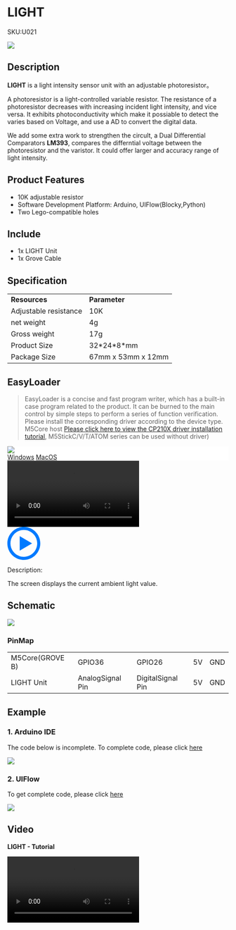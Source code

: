 # LIGHT

<el-tag effect="plain">SKU:U021</el-tag>

<div class="product_pic"><img src="assets/img/product_pics/unit//light/unit_light_01.webp"></div>

## Description

**LIGHT** is a light intensity sensor unit with an adjustable photoresistor。

A photoresistor is a light-controlled variable resistor. The resistance of a photoresistor decreases with increasing incident light intensity, and vice versa.
It exhibits photoconductivity which make it possiable to detect the varies based on Voltage, and use a AD to convert the digital data.

We add some extra work to strengthen the circult, a Dual Differential Comparators **LM393**, compares the differntial voltage between the photoresistor and the varistor. It could offer larger and accuracy range of light intensity.

## Product Features

- 10K adjustable resistor
- Software Development Platform: Arduino, UIFlow(Blocky,Python)
- Two Lego-compatible holes

## Include

- 1x LIGHT Unit
- 1x Grove Cable

## Specification

<table>
   <tr style="font-weight:bold">
      <td>Resources</td>
      <td>Parameter</td>
   </tr>
   <tr>
      <td>Adjustable resistance</td>
      <td>10K</td>
   </tr>
   <tr>
      <td>net weight</td>
      <td>4g</td>
   </tr>
   <tr>
      <td>Gross weight</td>
      <td>17g</td>
   </tr>
   <tr>
      <td>Product Size</td>
      <td>32*24*8*mm</td>
   </tr>
    <tr>
      <td>Package Size</td>
      <td>67mm x 53mm x 12mm</td>
   </tr>
</table>

## EasyLoader

>EasyLoader is a concise and fast program writer, which has a built-in case program related to the product. It can be burned to the main control by simple steps to perform a series of function verification. Please install the corresponding driver according to the device type. M5Core host [Please click here to view the CP210X driver installation tutorial](en/arduino/arduino_development), M5StickC/V/T/ATOM series can be used without driver)

<div class="easyloader-box">
    <div style="background-color:white;">
        <div><img src="https://m5stack.oss-cn-shenzhen.aliyuncs.com/image/easyloader_intro.webp"></div>
        <div class="easyloader-btn">
            <a href="https://m5stack.oss-cn-shenzhen.aliyuncs.com/EasyLoader/Windows/UNIT/For%20M5Core/EasyLoader_Light_UNIT_With_M5Core.exe">Windows</a>
            <a href="https://m5stack.oss-cn-shenzhen.aliyuncs.com/EasyLoader/MacOS/UNIT/EasyLoader_Light_UNIT_With_M5Core.dmg">MacOS</a>
            <!-- <a>Linux</a>
            <a>MacOS</a> -->
        </div>
    </div>
    <div>
        <video id="example_video" controls>
            <source src="https://m5stack.oss-cn-shenzhen.aliyuncs.com/video/Product_example_video/Unit/Light_UNIT.mp4" type="video/mp4">
        </video>
        <div class="easyloader-mask">
        <a>
            <svg id="play-btn" t="1583228776634" class="icon" viewBox="0 0 1024 1024" version="1.1" xmlns="http://www.w3.org/2000/svg" p-id="4152" width="75" height="75"><path d="M512 0C229.216 0 0 229.216 0 512s229.216 512 512 512 512-229.216 512-512S794.784 0 512 0z m0 928C282.24 928 96 741.76 96 512S282.24 96 512 96s416 186.24 416 416-186.24 416-416 416zM384 288l384 224-384 224z" p-id="4153" fill="#007aff"></path></svg></a>
            <p>Description:</p>
            <p>The screen displays the current ambient light value.</p>
        </div>
    </div>
</div>

## Schematic

<img src="assets/img/product_pics/unit/light_sch.JPG">

### PinMap

<table>
 <tr><td>M5Core(GROVE B)</td><td>GPIO36</td><td>GPIO26</td><td>5V</td><td>GND</td></tr>
 <tr><td>LIGHT Unit</td><td>AnalogSignal Pin</td><td>DigitalSignal Pin</td><td>5V</td><td>GND</td></tr>
</table>

## Example

### 1. Arduino IDE

The code below is incomplete. To complete code, please click [here](https://github.com/m5stack/M5Stack/tree/master/examples/Unit/LIGHT)

<img src="assets/img/product_pics/unit/unit_example/LIGHT/example_unit_light_04.webp">

### 2. UIFlow

To get complete code, please click [here](https://github.com/m5stack/M5-ProductExampleCodes/tree/master/Unit/LIGHT/UIFlow)

<img src="assets/img/product_pics/unit/unit_example/LIGHT/example_unit_light_03.webp">

## Video

**LIGHT - Tutorial**

<video class="video_size" controls>
    <source src="https://m5stack.oss-cn-shenzhen.aliyuncs.com/video/LukeVideo/m5stack%20iot%20lighting%20part%202%20-%20light%20sensor%20control.mp4" type="video/mp4">
</video>

<script>

   var purchase_link = 'https://m5stack.com/collections/m5-unit/products/light-sensor-unit';

   anchor_search(purchase_link);
   scrollFunc();

</script>